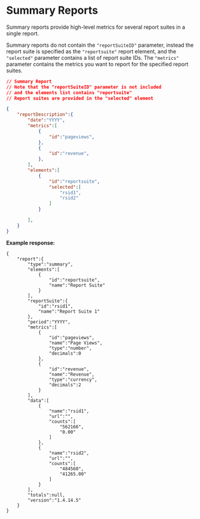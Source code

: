 # Summary Reports

Summary reports provide high-level metrics for several report suites in a single report.

Summary reports do not contain the `"reportSuiteID"` parameter, instead the report suite is specified as the `"reportsuite"` report element, and the `"selected"` parameter contains a list of report suite IDs. The `"metrics"` parameter contains the metrics you want to report for the specified report suites.

```json
// Summary Report
// Note that the "reportSuiteID" parameter is not included
// and the elements list contains "reportsuite"
// Report suites are provided in the "selected" element

{
    "reportDescription":{
        "date":"YYYY",
        "metrics":[
            {
                "id":"pageviews",
            },
            {
                "id":"revenue",
            },
        ],
        "elements":[
            {
                "id":"reportsuite",
                "selected":[
                    "rsid1",
                    "rsid2"
                ]
            }

        ],
    }
}
```

**Example response:** 

```
{
    "report":{
        "type":"summary",
        "elements":[
            {
                "id":"reportsuite",
                "name":"Report Suite"
            }
        ],
        "reportSuite":{
            "id":"rsid1",
            "name":"Report Suite 1"
        },
        "period":"YYYY",
        "metrics":[
            {
                "id":"pageviews",
                "name":"Page Views",
                "type":"number",
                "decimals":0
            },
            {
                "id":"revenue",
                "name":"Revenue",
                "type":"currency",
                "decimals":2
            }
        ],
        "data":[
            {
                "name":"rsid1",
                "url":"",
                "counts":[
                    "562166",
                    "0.00"
                ]
            },
            {
                "name":"rsid2",
                "url":"",
                "counts":[
                    "484560",
                    "41265.00"
                ]
            }
        ],
        "totals":null,
        "version":"1.4.14.5"
    }
}
```

